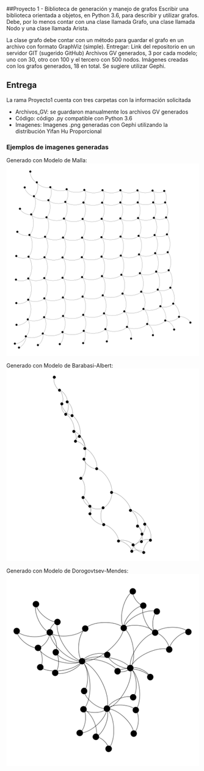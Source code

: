 ##Proyecto 1 - Biblioteca de generación y manejo de grafos
Escribir una biblioteca orientada a objetos, en Python 3.6, para describir y utilizar grafos. Debe, por lo menos contar con una clase llamada Grafo, una clase llamada Nodo y una clase llamada Arista.

La clase grafo debe contar con un método para guardar el grafo en un archivo con formato GraphViz (simple).
Entregar:
Link del repositorio en un servidor GIT (sugerido GitHub)
Archivos GV generados, 3 por cada modelo; uno con 30, otro con 100 y el tercero con 500 nodos.
Imágenes creadas con los grafos generados, 18 en total. Se sugiere utilizar Gephi.

## Entrega
La rama Proyecto1 cuenta con tres carpetas con la información solicitada
- Archivos_GV: se guardaron manualmente los archivos GV generados
-  Código: código .py compatible con Python 3.6
-  Imagenes: Imagenes .png generadas con Gephi utilizando la distribución Yifan Hu Proporcional

### Ejemplos de imagenes generadas
Generado con Modelo de Malla:
![](https://github.com/cynthiayustis/AlgoritmosCIC/blob/Proyecto1/Proyecto/Proyecto%20_1/Imagenes/Malla_100.png?raw=true)


Generado con Modelo de Barabasi-Albert:
![](https://github.com/cynthiayustis/AlgoritmosCIC/blob/Proyecto1/Proyecto/Proyecto%20_1/Imagenes/BarabasiAlbert_30.png?raw=true)


Generado con Modelo de Dorogovtsev-Mendes:
![](https://github.com/cynthiayustis/AlgoritmosCIC/blob/Proyecto1/Proyecto/Proyecto%20_1/Imagenes/Dorogovtsev-Mendes_30.png?raw=true)